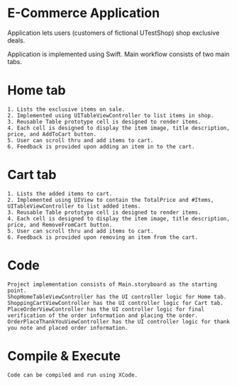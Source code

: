 
# E-Commerce Application

Application lets users (customers of fictional UTestShop) shop exclusive deals.  

Application is implemented using Swift. Main workflow consists of two main tabs.

# Home tab

    1. Lists the exclusive items on sale.
    2. Implemented using UITableViewController to list items in shop.
    3. Reusable Table prototype cell is designed to render items. 
    4. Each cell is designed to display the item image, title description, price, and AddToCart button.
    5. User can scroll thru and add items to cart.
    6. Feedback is provided upon adding an item in to the cart.

# Cart tab

    1. Lists the added items to cart.   
    2. Implemented using UIView to contain the TotalPrice and #Items, UITableViewController to list added items.   
    3. Reusable Table prototype cell is designed to render items. 
    4. Each cell is designed to display the item image, title description, price, and RemoveFromCart button.
    5. User can scroll thru and add items to cart.
    6. Feedback is provided upon removing an item from the cart.

# Code

    Project implementation consists of Main.storyboard as the starting point.    
    ShopHomeTableViewController has the UI controller logic for Home tab.    
    ShoppingCartViewController has the UI controller logic for Cart tab.    
    PlaceOrderViewController has the UI controller logic for final verification of the order information and placing the order.    
    OrderPlaceThankYouViewController has the UI controller logic for thank you note and placed order information.    

# Compile & Execute

    Code can be compiled and run using XCode.    

